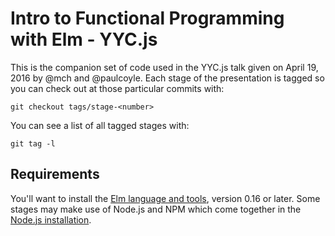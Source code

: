 # Intro to Functional Programming with Elm - YYC.js

This is the companion set of code used in the YYC.js talk given on April 19,
2016 by @mch and @paulcoyle.  Each stage of the presentation is tagged so you
can check out at those particular commits with:

    git checkout tags/stage-<number>

You can see a list of all tagged stages with:

    git tag -l


## Requirements

You'll want to install the [Elm language and tools](http://elm-lang.org/install),
version 0.16 or later.  Some stages may make use of Node.js and NPM which come
together in the [Node.js installation](https://nodejs.org/).

